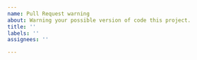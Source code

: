 ```yaml
---
name: Pull Request warning
about: Warning your possible version of code this project.
title: ''
labels: ''
assignees: ''

---
```



